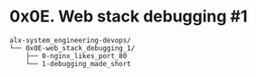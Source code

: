 # 0x0E. Web stack debugging #1

```
alx-system_engineering-devops/
└── 0x0E-web_stack_debugging_1/
    ├── 0-nginx_likes_port_80
    └── 1-debugging_made_short
```
